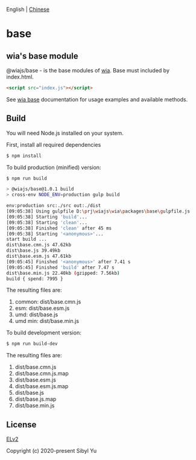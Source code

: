 English | [Chinese](./README.CN.md)

# base

## wia's base module

@wiajs/base - is the base modules of [wia](https://www.wia.pub). Base must included by index.html.

```html
<script src="index.js"></script>
```

See [wia base](https://www.wia.pub/doc/base.html) documentation for usage examples and available methods.

## Build

You will need Node.js installed on your system.

First, install all required dependencies

```bash
$ npm install
```

To build production (minified) version:

```bash
$ npm run build

> @wiajs/base@1.0.1 build
> cross-env NODE_ENV=production gulp build

env:production src:./src out:./dist
[09:05:38] Using gulpfile D:\prj\wiajs\wia\packages\base\gulpfile.js
[09:05:38] Starting 'build'...
[09:05:38] Starting 'clean'...
[09:05:38] Finished 'clean' after 45 ms
[09:05:38] Starting '<anonymous>'...
start build ...
dist\base.cmn.js 47.62kb
dist\base.js 39.49kb
dist\base.esm.js 47.61kb
[09:05:45] Finished '<anonymous>' after 7.41 s
[09:05:45] Finished 'build' after 7.47 s
dist\base.min.js 22.40kb (gzipped: 7.56kb)
build { spend: 7995 }
```

The resulting files are:

1. common: dist/base.cmn.js
2. esm: dist/base.esm.js
3. umd: dist/base.js
4. umd min: dist/base.min.js

To build development version:

```bash
$ npm run build-dev
```

The resulting files are:

1. dist/base.cmn.js
2. dist/base.cmn.js.map
3. dist/base.esm.js
4. dist/base.esm.js.map
5. dist/base.js
6. dist/base.js.map
7. dist/base.min.js

## License

[ELv2](https://www.elastic.co/cn/licensing/elastic-license)

Copyright (c) 2020-present Sibyl Yu
